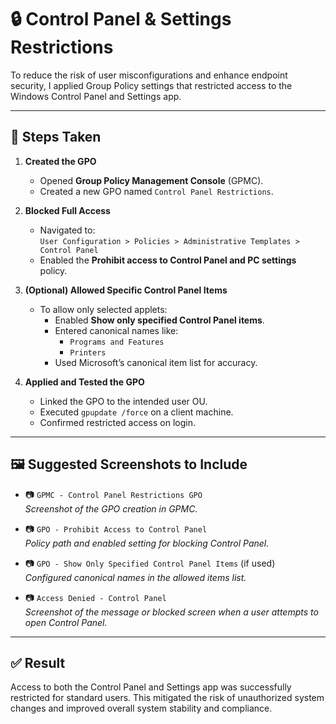 # 🔒 Control Panel & Settings Restrictions

To reduce the risk of user misconfigurations and enhance endpoint security, I applied Group Policy settings that restricted access to the Windows Control Panel and Settings app.

---

## 🔧 Steps Taken

1. **Created the GPO**
   - Opened **Group Policy Management Console** (GPMC).
   - Created a new GPO named `Control Panel Restrictions`.

2. **Blocked Full Access**
   - Navigated to:  
     `User Configuration > Policies > Administrative Templates > Control Panel`
   - Enabled the **Prohibit access to Control Panel and PC settings** policy.

3. **(Optional) Allowed Specific Control Panel Items**
   - To allow only selected applets:
     - Enabled **Show only specified Control Panel items**.
     - Entered canonical names like:
       - `Programs and Features`
       - `Printers`
     - Used Microsoft’s canonical item list for accuracy.

4. **Applied and Tested the GPO**
   - Linked the GPO to the intended user OU.
   - Executed `gpupdate /force` on a client machine.
   - Confirmed restricted access on login.

---

## 🖼️ Suggested Screenshots to Include

- 📷 `GPMC - Control Panel Restrictions GPO`  
  _Screenshot of the GPO creation in GPMC._

- 📷 `GPO - Prohibit Access to Control Panel`  
  _Policy path and enabled setting for blocking Control Panel._

- 📷 `GPO - Show Only Specified Control Panel Items` (if used)  
  _Configured canonical names in the allowed items list._

- 📷 `Access Denied - Control Panel`  
  _Screenshot of the message or blocked screen when a user attempts to open Control Panel._

---

## ✅ Result

Access to both the Control Panel and Settings app was successfully restricted for standard users. This mitigated the risk of unauthorized system changes and improved overall system stability and compliance.

